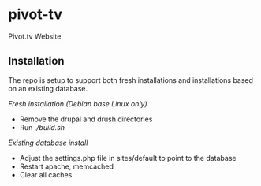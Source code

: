 pivot-tv
========

Pivot.tv Website

Installation
------------
The repo is setup to support both fresh installations and installations based on
an existing database.

*Fresh installation (Debian base Linux only)*

- Remove the drupal and drush directories
- Run *./build.sh*

*Existing database install*

- Adjust the settings.php file in sites/default to point to the database
- Restart apache, memcached
- Clear all caches
